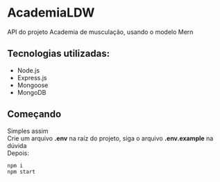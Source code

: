 # AcademiaLDW
API do projeto Academia de musculação, usando o modelo Mern

## Tecnologias utilizadas:
 - Node.js
 - Express.js
 - Mongoose
 - MongoDB

## Começando
Simples assim  
Crie um arquivo **.env** na raíz do projeto, siga o arquivo **.env.example** na dúvida  
Depois:
```
npm i
npm start
```